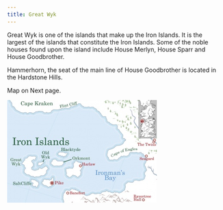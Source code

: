 ```yaml
---
title: Great Wyk
---
```


Great Wyk is one of the islands that make up the Iron Islands. It is the largest of the islands that constitute the Iron Islands. Some of the noble houses found upon the island include House Merlyn, House Sparr and House Goodbrother.

Hammerhorn, the seat of the main line of House Goodbrother is located in the Hardstone Hills.

Map on Next page.

![Image](images/000042.jpg)


